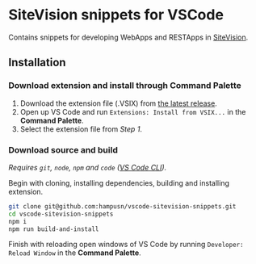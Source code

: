 # SiteVision snippets for VSCode

Contains snippets for developing WebApps and RESTApps in [SiteVision][sitevision].

## Installation

### Download extension and install through Command Palette 

1. Download the extension file (.VSIX) from [the latest release][latest-release].
2. Open up VS Code and run `Extensions: Install from VSIX...` in the **Command Palette**.
3. Select the extension file from _Step 1_.

### Download source and build

_Requires `git`, `node`, `npm` and `code` ([VS Code CLI][vscode-cli])._

Begin with cloning, installing dependencies, building and installing extension.

```sh
git clone git@github.com:hampusn/vscode-sitevision-snippets.git
cd vscode-sitevision-snippets
npm i
npm run build-and-install
```

Finish with reloading open windows of VS Code by running `Developer: Reload Window` in the **Command Palette**.


[sitevision]: https://www.sitevision.se
[latest-release]: ../../releases/latest
[vscode-cli]: https://code.visualstudio.com/docs/editor/command-line
